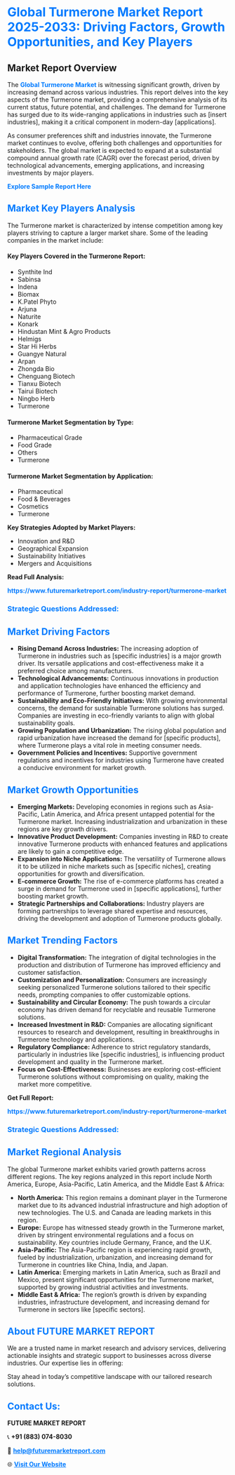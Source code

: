 <h1 style="color: #007BFF;">Global Turmerone Market Report 2025-2033: Driving Factors, Growth Opportunities, and Key Players</h1>

<section id="overview">
<h2>Market Report Overview</h2>
<p>The <a href="https://www.futuremarketreport.com/industry-report/turmerone-market" style="color: #007BFF; text-decoration: none;"><strong>Global Turmerone Market</strong></a> is witnessing significant growth, driven by increasing demand across various industries. This report delves into the key aspects of the Turmerone market, providing a comprehensive analysis of its current status, future potential, and challenges. The demand for Turmerone has surged due to its wide-ranging applications in industries such as [insert industries], making it a critical component in modern-day [applications].</p>
<p>As consumer preferences shift and industries innovate, the Turmerone market continues to evolve, offering both challenges and opportunities for stakeholders. The global market is expected to expand at a substantial compound annual growth rate (CAGR) over the forecast period, driven by technological advancements, emerging applications, and increasing investments by major players.</p>
</section>

<section id="overview">
<p><a href="https://www.futuremarketreport.com/request-sample/reportId=100232" style="color: #007BFF; text-decoration: none;"><strong>Explore Sample Report Here</strong></a></p>
</section>

<section id="key-players">
<h2 style="color: #007BFF;">Market Key Players Analysis</h2>
<p>The Turmerone market is characterized by intense competition among key players striving to capture a larger market share. Some of the leading companies in the market include:</p>
<h4>Key Players Covered in the Turmerone Report:</h4>
<ul><li>Synthite Ind</li><li>Sabinsa</li><li>Indena</li><li>Biomax</li><li>K.Patel Phyto</li><li>Arjuna</li><li>Naturite</li><li>Konark</li><li>Hindustan Mint &amp; Agro Products</li><li>Helmigs</li><li>Star Hi Herbs</li><li>Guangye Natural</li><li>Arpan</li><li>Zhongda Bio</li><li>Chenguang Biotech</li><li>Tianxu Biotech</li><li>Tairui Biotech</li><li>Ningbo Herb</li><li>Turmerone</li></ul>
<h4>Turmerone Market Segmentation by Type:</h4>
<ul><li>Pharmaceutical Grade</li><li>Food Grade</li><li>Others</li><li>Turmerone</li></ul>

<h4>Turmerone Market Segmentation by Application:</h4>
<ul><li>Pharmaceutical</li><li>Food &amp; Beverages</li><li>Cosmetics</li><li>Turmerone</li></ul>
<p><strong>Key Strategies Adopted by Market Players:</strong></p>
<ul>
<li>Innovation and R&D</li>
<li>Geographical Expansion</li>
<li>Sustainability Initiatives</li>
<li>Mergers and Acquisitions</li>
</ul>
</section>

<section>
<p><strong>Read Full Analysis: </strong></p><a href="https://www.futuremarketreport.com/industry-report/turmerone-market" style="color: #007BFF; text-decoration: none;"><strong>https://www.futuremarketreport.com/industry-report/turmerone-market</strong></a>
<h3 style="color: #007BFF;">Strategic Questions Addressed:</h3>
</section>

<section id="driving-factors">
<h2 style="color: #007BFF;">Market Driving Factors</h2>
<ul>
<li><strong>Rising Demand Across Industries:</strong> The increasing adoption of Turmerone in industries such as [specific industries] is a major growth driver. Its versatile applications and cost-effectiveness make it a preferred choice among manufacturers.</li>
<li><strong>Technological Advancements:</strong> Continuous innovations in production and application technologies have enhanced the efficiency and performance of Turmerone, further boosting market demand.</li>
<li><strong>Sustainability and Eco-Friendly Initiatives:</strong> With growing environmental concerns, the demand for sustainable Turmerone solutions has surged. Companies are investing in eco-friendly variants to align with global sustainability goals.</li>
<li><strong>Growing Population and Urbanization:</strong> The rising global population and rapid urbanization have increased the demand for [specific products], where Turmerone plays a vital role in meeting consumer needs.</li>
<li><strong>Government Policies and Incentives:</strong> Supportive government regulations and incentives for industries using Turmerone have created a conducive environment for market growth.</li>
</ul>
</section>

<section id="growth-opportunities">
<h2 style="color: #007BFF;">Market Growth Opportunities</h2>
<ul>
<li><strong>Emerging Markets:</strong> Developing economies in regions such as Asia-Pacific, Latin America, and Africa present untapped potential for the Turmerone market. Increasing industrialization and urbanization in these regions are key growth drivers.</li>
<li><strong>Innovative Product Development:</strong> Companies investing in R&D to create innovative Turmerone products with enhanced features and applications are likely to gain a competitive edge.</li>
<li><strong>Expansion into Niche Applications:</strong> The versatility of Turmerone allows it to be utilized in niche markets such as [specific niches], creating opportunities for growth and diversification.</li>
<li><strong>E-commerce Growth:</strong> The rise of e-commerce platforms has created a surge in demand for Turmerone used in [specific applications], further boosting market growth.</li>
<li><strong>Strategic Partnerships and Collaborations:</strong> Industry players are forming partnerships to leverage shared expertise and resources, driving the development and adoption of Turmerone products globally.</li>
</ul>
</section>

<section id="trending-factors">
<h2 style="color: #007BFF;">Market Trending Factors</h2>
<ul>
<li><strong>Digital Transformation:</strong> The integration of digital technologies in the production and distribution of Turmerone has improved efficiency and customer satisfaction.</li>
<li><strong>Customization and Personalization:</strong> Consumers are increasingly seeking personalized Turmerone solutions tailored to their specific needs, prompting companies to offer customizable options.</li>
<li><strong>Sustainability and Circular Economy:</strong> The push towards a circular economy has driven demand for recyclable and reusable Turmerone solutions.</li>
<li><strong>Increased Investment in R&D:</strong> Companies are allocating significant resources to research and development, resulting in breakthroughs in Turmerone technology and applications.</li>
<li><strong>Regulatory Compliance:</strong> Adherence to strict regulatory standards, particularly in industries like [specific industries], is influencing product development and quality in the Turmerone market.</li>
<li><strong>Focus on Cost-Effectiveness:</strong> Businesses are exploring cost-efficient Turmerone solutions without compromising on quality, making the market more competitive.</li>
</ul>
</section>

<section>
<p><strong>Get Full Report: </strong></p><a href="https://www.futuremarketreport.com/industry-report/turmerone-market" style="color: #007BFF; text-decoration: none;"><strong>https://www.futuremarketreport.com/industry-report/turmerone-market</strong></a>
<h3 style="color: #007BFF;">Strategic Questions Addressed:</h3>
</section>


<section id="regional-analysis">
<h2 style="color: #007BFF;">Market Regional Analysis</h2>
<p>The global Turmerone market exhibits varied growth patterns across different regions. The key regions analyzed in this report include North America, Europe, Asia-Pacific, Latin America, and the Middle East & Africa:</p>
<ul>
<li><strong>North America:</strong> This region remains a dominant player in the Turmerone market due to its advanced industrial infrastructure and high adoption of new technologies. The U.S. and Canada are leading markets in this region.</li>
<li><strong>Europe:</strong> Europe has witnessed steady growth in the Turmerone market, driven by stringent environmental regulations and a focus on sustainability. Key countries include Germany, France, and the U.K.</li>
<li><strong>Asia-Pacific:</strong> The Asia-Pacific region is experiencing rapid growth, fueled by industrialization, urbanization, and increasing demand for Turmerone in countries like China, India, and Japan.</li>
<li><strong>Latin America:</strong> Emerging markets in Latin America, such as Brazil and Mexico, present significant opportunities for the Turmerone market, supported by growing industrial activities and investments.</li>
<li><strong>Middle East & Africa:</strong> The region’s growth is driven by expanding industries, infrastructure development, and increasing demand for Turmerone in sectors like [specific sectors].</li>
</ul>
</section>

<footer>
<h2 style="color: #007BFF;">About FUTURE MARKET REPORT</h2>
<p>We are a trusted name in market research and advisory services, delivering actionable insights and strategic support to businesses across diverse industries. Our expertise lies in offering:</p>

<p>Stay ahead in today’s competitive landscape with our tailored research solutions.</p>

<h2 style="color: #007BFF;">Contact Us:</h2>
<p><strong>FUTURE MARKET REPORT</strong></p>
<p>📞 <strong>+91 (883) 074-8030</strong></p>
<p>📧 <strong><a href="mailto:help@futuremarketreport.com" style="color: #007BFF;">help@futuremarketreport.com</a></strong></p>
<p>🌐 <strong><a href="https://www.futuremarketreport.com/" style="color: #007BFF;">Visit Our Website</a></strong></p>
</footer>